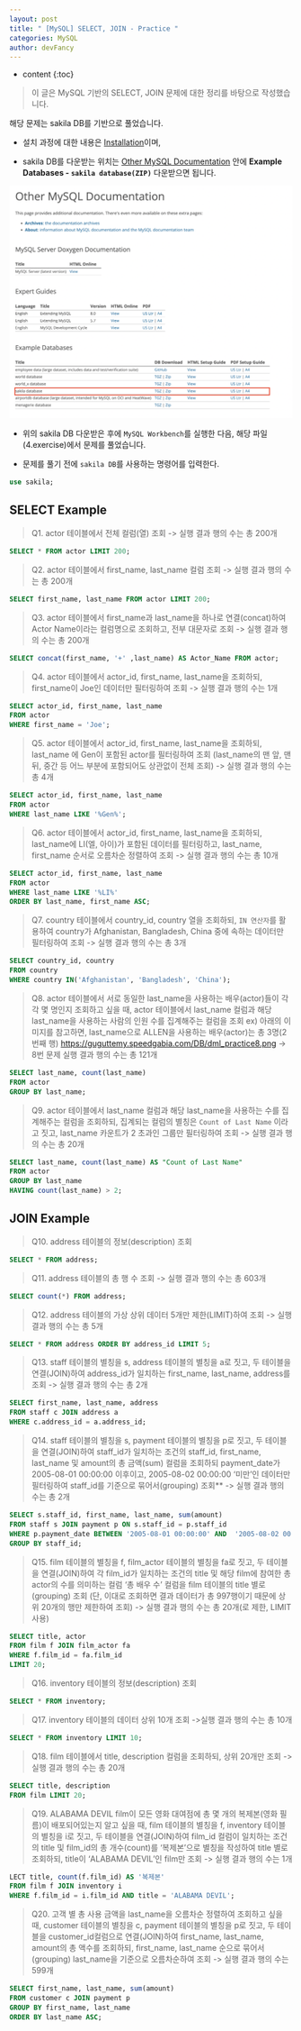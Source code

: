 ```yaml
---
layout: post
title: " [MySQL] SELECT, JOIN - Practice "
categories: MySQL
author: devFancy
---
```

* content
{:toc}

> 이 글은 MySQL 기반의 SELECT, JOIN 문제에 대한 정리를 바탕으로 작성했습니다.

해당 문제는 sakila DB를 기반으로 풀었습니다.

* 설치 과정에 대한 내용은 [Installation](https://dev.mysql.com/doc/sakila/en/sakila-installation.html)이며,

* sakila DB를 다운받는 위치는 [Other MySQL Documentation](https://dev.mysql.com/doc/index-other.html) 안에 **Example Databases - `sakila database(ZIP)`** 다운받으면 됩니다.

![](/assets/img/mysql/mysql-practice.png)

* 위의 sakila DB 다운받은 후에 `MySQL Workbench`를 실행한 다음, 해당 파일(4.exercise)에서 문제를 풀었습니다.

* 문제를 풀기 전에 `sakila DB`를 사용하는 명령어를 입력한다.

```sql
use sakila;
```

## SELECT Example

> Q1. actor 테이블에서 전체 컬럼(열) 조회 -> 실행 결과 행의 수는 총 200개

```sql
SELECT * FROM actor LIMIT 200;
```

> Q2. actor 테이블에서 first_name, last_name 컬럼 조회 -> 실행 결과 행의 수는 총 200개

```sql
SELECT first_name, last_name FROM actor LIMIT 200;
```

> Q3. actor 테이블에서 first_name과 last_name을 하나로 연결(concat)하여 Actor Name이라는 컬럼명으로 조회하고, 전부 대문자로 조회 -> 실행 결과 행의 수는 총 200개

```sql
SELECT concat(first_name, '+' ,last_name) AS Actor_Name FROM actor;
```

> Q4. actor 테이블에서 actor_id, first_name, last_name을 조회하되, first_name이 Joe인 데이터만 필터링하여 조회 -> 실행 결과 행의 수는 1개

```sql
SELECT actor_id, first_name, last_name
FROM actor
WHERE first_name = 'Joe';
```

> Q5. actor 테이블에서 actor_id, first_name, last_name을 조회하되, last_name 에 Gen이 포함된 actor를 필터링하여 조회
(last_name의 맨 앞, 맨 뒤, 중간 등 어느 부분에 포함되어도 상관없이 전체 조회)
-> 실행 결과 행의 수는 총 4개

```sql
SELECT actor_id, first_name, last_name
FROM actor
WHERE last_name LIKE '%Gen%';
```

> Q6. actor 테이블에서 actor_id, first_name, last_name을 조회하되,
last_name에 LI(엘, 아이)가 포함된 데이터를 필터링하고, 
last_name, first_name 순서로 오름차순 정렬하여 조회
-> 실행 결과 행의 수는 총 10개

```sql
SELECT actor_id, first_name, last_name
FROM actor
WHERE last_name LIKE '%LI%'
ORDER BY last_name, first_name ASC;
```

> Q7. country 테이블에서 country_id, country 열을 조회하되, 
`IN 연산자`를 활용하여 country가 Afghanistan, Bangladesh, China 중에 속하는 데이터만 필터링하여 조회
-> 실행 결과 행의 수는 총 3개

```sql
SELECT country_id, country
FROM country
WHERE country IN('Afghanistan', 'Bangladesh', 'China');
```

> Q8. actor 테이블에서 서로 동일한 last_name을 사용하는 배우(actor)들이 각각 몇 명인지 조회하고 싶을 때,
actor 테이블에서 last_name 컬럼과 해당 last_name을 사용하는 사람의 인원 수를 집계해주는 컬럼을 조회
ex) 아래의 이미지를 참고하면, last_name으로 ALLEN을 사용하는 배우(actor)는 총 3명(2번째 행)
https://guguttemy.speedgabia.com/DB/dml_practice8.png
-> 8번 문제 실행 결과 행의 수는 총 121개

```sql
SELECT last_name, count(last_name)
FROM actor
GROUP BY last_name;
```

> Q9. actor 테이블에서 last_name 컬럼과 해당 last_name을 사용하는 수를 집계해주는 컬럼을 조회하되, 
집계되는 컬럼의 별칭은 `Count of Last Name` 이라고 짓고, last_name 카운트가 2 초과인 그룹만 필터링하여 조회
-> 실행 결과 행의 수는 총 20개

```sql
SELECT last_name, count(last_name) AS "Count of Last Name"
FROM actor
GROUP BY last_name
HAVING count(last_name) > 2;
```

## JOIN Example

> Q10. address 테이블의 정보(description) 조회

```sql
SELECT * FROM address;
```

> Q11. address 테이블의 총 행 수 조회 -> 실행 결과 행의 수는 총 603개

```sql
SELECT count(*) FROM address;
```

> Q12. address 테이블의 가상 상위 데이터 5개만 제한(LIMIT)하여 조회 -> 실행 결과 행의 수는 총 5개

```sql
SELECT * FROM address ORDER BY address_id LIMIT 5;
```

> Q13. staff 테이블의 별칭을 s, address 테이블의 별칭을 a로 짓고, 두 테이블을 연결(JOIN)하여 address_id가 일치하는 first_name, last_name, address를 조회
-> 실행 결과 행의 수는 총 2개

```sql
SELECT first_name, last_name, address
FROM staff c JOIN address a
WHERE c.address_id = a.address_id;
```

> Q14. staff 테이블의 별칭을 s, payment 테이블의 별칭을 p로 짓고, 두 테이블을 연결(JOIN)하여 staff_id가 일치하는 조건의 staff_id, first_name, last_name 및 amount의 총 금액(sum) 컬럼을 조회하되 
payment_date가 2005-08-01 00:00:00 이후이고, 2005-08-02 00:00:00 ‘미만’인 데이터만 필터링하여 staff_id를 기준으로 묶어서(grouping) 조회**
-> 실행 결과 행의 수는 총 2개

```sql
SELECT s.staff_id, first_name, last_name, sum(amount)
FROM staff s JOIN payment p ON s.staff_id = p.staff_id
WHERE p.payment_date BETWEEN '2005-08-01 00:00:00' AND  '2005-08-02 00:00:00'
GROUP BY staff_id;
```

> Q15. film 테이블의 별칭을 f, film_actor 테이블의 별칭을 fa로 짓고, 
두 테이블을 연결(JOIN)하여 각 film_id가 일치하는 조건의 title 및 해당 film에 참여한 총 actor의 수를 의미하는 컬럼 ‘총 배우 수’ 컬럼을 film 테이블의 title 별로(grouping) 조회
(단, 이대로 조회하면 결과 데이터가 총 997행이기 때문에 상위 20개의 행만 제한하여 조회)
-> 실행 결과 행의 수는 총 20개(로 제한, LIMIT 사용)

```sql
SELECT title, actor
FROM film f JOIN film_actor fa
WHERE f.film_id = fa.film_id
LIMIT 20;
```

> Q16. inventory 테이블의 정보(description) 조회

```sql
SELECT * FROM inventory;
```

> Q17. inventory 테이블의 데이터 상위 10개 조회 ->실행 결과 행의 수는 총 10개

```sql
SELECT * FROM inventory LIMIT 10;
```

> Q18. film 테이블에서 title, description 컬럼을 조회하되, 상위 20개만 조회 -> 실행 결과 행의 수는 총 20개

```sql
SELECT title, description
FROM film LIMIT 20;
```

> Q19. ALABAMA DEVIL film이 모든 영화 대여점에 총 몇 개의 복제본(영화 필름)이 배포되어있는지 알고 싶을 때,
film 테이블의 별칭을 f, inventory 테이블의 별칭을 i로 짓고,
두 테이블을 연결(JOIN)하여 film_id 컬럼이 일치하는 조건의 title 및
film_id의 총 개수(count)를 ‘복제본’으로 별칭을 작성하여 title 별로 조회하되,
title이 ‘ALABAMA DEVIL’인 film만 조회 
-> 실행 결과 행의 수는 1개

```sql
LECT title, count(f.film_id) AS '복제본'
FROM film f JOIN inventory i
WHERE f.film_id = i.film_id AND title = 'ALABAMA DEVIL';
```

> Q20. 고객 별 총 사용 금액을 last_name을 오름차순 정렬하여 조회하고 싶을 때,
customer 테이블의 별칭을 c, payment 테이블의 별칭을 p로 짓고,
두 테이블을 customer_id컬럼으로 연결(JOIN)하여 first_name, last_name, amount의 총 액수를 조회하되,
first_name, last_name 순으로 묶어서(grouping) last_name을 기준으로 오름차순하여 조회
-> 실행 결과 행의 수는 599개

```sql
SELECT first_name, last_name, sum(amount)
FROM customer c JOIN payment p
GROUP BY first_name, last_name
ORDER BY last_name ASC;
```
